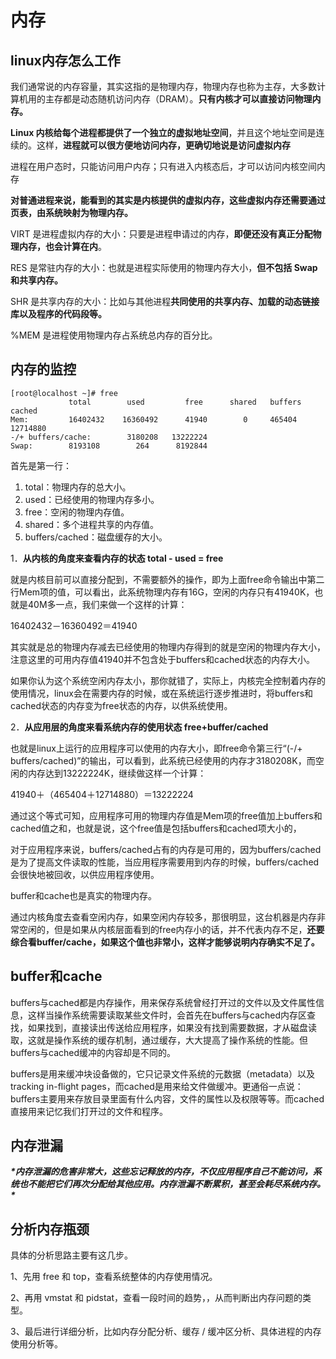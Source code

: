 # 内存

## linux内存怎么工作

我们通常说的内存容量，其实这指的是物理内存，物理内存也称为主存，大多数计算机用的主存都是动态随机访问内存（DRAM）。**只有内核才可以直接访问物理内存。**



**Linux 内核给每个进程都提供了一个独立的虚拟地址空间**，并且这个地址空间是连续的。这样，**进程就可以很方便地访问内存，更确切地说是访问虚拟内存**

进程在用户态时，只能访问用户内存；只有进入内核态后，才可以访问内核空间内存



**对普通进程来说，能看到的其实是内核提供的虚拟内存，这些虚拟内存还需要通过页表，由系统映射为物理内存。**










VIRT 是进程虚拟内存的大小：只要是进程申请过的内存，**即便还没有真正分配物理内存，也会计算在内**。

RES 是常驻内存的大小：也就是进程实际使用的物理内存大小，**但不包括 Swap 和共享内存。**

SHR 是共享内存的大小：比如与其他进程**共同使用的共享内存、加载的动态链接库以及程序的代码段等。**

%MEM 是进程使用物理内存占系统总内存的百分比。



## 内存的监控

```shell
[root@localhost ~]# free
             total        used         free      shared   buffers   cached
Mem:         16402432    16360492      41940        0     465404   12714880
-/+ buffers/cache:        3180208   13222224
Swap:        8193108        264      8192844
```



首先是第一行：

1. total：物理内存的总大小。 
2. used：已经使用的物理内存多小。 
3. free：空闲的物理内存值。 
4. shared：多个进程共享的内存值。
5. buffers/cached：磁盘缓存的大小。 



1．**从内核的角度来查看内存的状态    total - used = free**

就是内核目前可以直接分配到，不需要额外的操作，即为上面free命令输出中第二行Mem项的值，可以看出，此系统物理内存有16G，空闲的内存只有41940K，也就是40M多一点，我们来做一个这样的计算：

16402432－16360492＝41940  

其实就是总的物理内存减去已经使用的物理内存得到的就是空闲的物理内存大小，注意这里的可用内存值41940并不包含处于buffers和cached状态的内存大小。

如果你认为这个系统空闲内存太小，那你就错了，实际上，内核完全控制着内存的使用情况，linux会在需要内存的时候，或在系统运行逐步推进时，将buffers和cached状态的内存变为free状态的内存，以供系统使用。 

2．**从应用层的角度来看系统内存的使用状态   free+buffer/cached**

也就是linux上运行的应用程序可以使用的内存大小，即free命令第三行“(-/+ buffers/cached)”的输出，可以看到，此系统已经使用的内存才3180208K，而空闲的内存达到13222224K，继续做这样一个计算：

41940＋（465404＋12714880）＝13222224

通过这个等式可知，应用程序可用的物理内存值是Mem项的free值加上buffers和cached值之和，也就是说，这个free值是包括buffers和cached项大小的，

对于应用程序来说，buffers/cached占有的内存是可用的，因为buffers/cached是为了提高文件读取的性能，当应用程序需要用到内存的时候，buffers/cached会很快地被回收，以供应用程序使用。

 buffer和cache也是真实的物理内存。

 通过内核角度去查看空闲内存，如果空闲内存较多，那很明显，这台机器是内存非常空闲的，但是如果从内核层面看到的free内存小的话，并不代表内存不足，**还要综合看buffer/cache，如果这个值也非常小，这样才能够说明内存确实不足了。**

## buffer和cache

buffers与cached都是内存操作，用来保存系统曾经打开过的文件以及文件属性信息，这样当操作系统需要读取某些文件时，会首先在buffers与cached内存区查找，如果找到，直接读出传送给应用程序，如果没有找到需要数据，才从磁盘读取，这就是操作系统的缓存机制，通过缓存，大大提高了操作系统的性能。但buffers与cached缓冲的内容却是不同的。


buffers是用来缓冲块设备做的，它只记录文件系统的元数据（metadata）以及 tracking in-flight pages，而cached是用来给文件做缓冲。更通俗一点说：buffers主要用来存放目录里面有什么内容，文件的属性以及权限等等。而cached直接用来记忆我们打开过的文件和程序。


## 内存泄漏

***\*内存泄漏的危害非常大，这些忘记释放的内存，不仅应用程序自己不能访问，系统也不能把它们再次分配给其他应用。内存泄漏不断累积，甚至会耗尽系统内存。\****



## 分析内存瓶颈

具体的分析思路主要有这几步。

1、先用 free 和 top，查看系统整体的内存使用情况。

2、再用 vmstat 和 pidstat，查看一段时间的趋势，，从而判断出内存问题的类型。

3、最后进行详细分析，比如内存分配分析、缓存 / 缓冲区分析、具体进程的内存使用分析等。